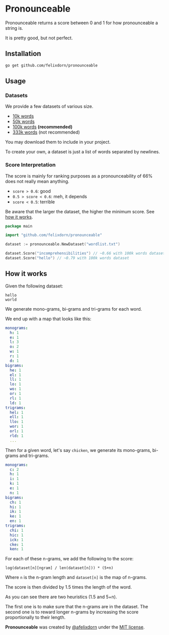 # Pronounceable

Pronounceable returns a score between 0 and 1 for how pronounceable a string is.

It is pretty good, but not perfect.

## Installation

```bash
go get github.com/felixdorn/pronounceable
```

## Usage

### Datasets

We provide a few datasets of various size.

* [10k words](10k.txt)
* [50k words](50k.txt)
* [100k words](100k.txt) **(recommended)**
* [333k words](333k.txt) (not recommended)

You may download them to include in your project.

To create your own, a dataset is just a list of words separated by newlines.

### Score Interpretation

The score is mainly for ranking purposes as a pronounceability of 66% does not really mean anything.

* `score > 0.6`: good
* `0.5 > score < 0.6`: meh, it depends
* `score < 0.5`: terrible

Be aware that the larger the dataset, the higher the minimum score. See [how it works](#how-it-works).

```go
package main

import "github.com/felixdorn/pronounceable"

dataset := pronounceable.NewDataset("wordlist.txt")

dataset.Score("incomprehensibilities") // ~0.66 with 100k words dataset
dataset.Score("hello") // ~0.79 with 100k words dataset
```

## How it works

Given the following dataset:

```
hello
world
```

We generate mono-grams, bi-grams and tri-grams for each word.

We end up with a map that looks like this:

```yaml
monograms:
  h: 1
  e: 1
  l: 3
  o: 2
  w: 1
  r: 1
  d: 1
bigrams:
  he: 1
  el: 1
  ll: 1
  lo: 1
  wo: 1
  or: 1
  rl: 1
  ld: 1
trigrams:
  hel: 1
  ell: 1
  llo: 1
  wor: 1
  orl: 1
  rld: 1
  ...
```

Then for a given word, let's say `chicken`, we generate its mono-grams, bi-grams and tri-grams.

```yaml
monograms:
  c: 2
  h: 1
  i: 1
  k: 1
  e: 1
  n: 1
bigrams:
  ch: 1
  hi: 1
  ik: 1
  ke: 1
  en: 1
trigrams:
  chi: 1
  hic: 1
  ick: 1
  cke: 1
  ken: 1
```

For each of these n-grams, we add the following to the score:

```
log(dataset[n][ngram] / len(dataset[n])) * (5+n)
```

Where `n` is the n-gram length and `dataset[n]` is the map of n-grams.

The score is then divided by 1.5 times the length of the word.

As you can see there are two heuristics (1.5 and 5+n).

The first one is to make sure that the n-grams are in the dataset. The second one is to reward longer n-grams by
increasing the score proportionally to their length.

**Pronounceable** was created by [@afelixdorn](https://twitter.com/afelixdorn) under the [MIT license](LICENSE).